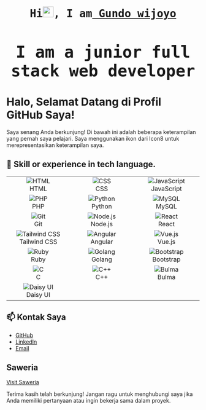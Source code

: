 

<h1 align="center">
<samp>Hi<img src="https://media.giphy.com/media/hvRJCLFzcasrR4ia7z/giphy.gif" width="28"/>, I am<a target="_blank" href=""> Gundo wijoyo</a>

  <h2>I am a junior full stack web developer</h2>
</samp>
</h1>

# Halo, Selamat Datang di Profil GitHub Saya!

Saya senang Anda berkunjung! Di bawah ini adalah beberapa keterampilan yang pernah saya pelajari. Saya menggunakan ikon dari Icon8 untuk merepresentasikan keterampilan saya.

## 🚀 Skill or experience in tech language.

<div align="center">
  <table>
    <tr>
      <td align="center" width="200">
        <img src="https://img.icons8.com/color/48/000000/html-5.png" alt="HTML" /><br>HTML
      </td>
      <td align="center" width="200">
        <img src="https://img.icons8.com/color/48/000000/css3.png" alt="CSS" /><br>CSS
      </td>
      <td align="center" width="200">
        <img src="https://img.icons8.com/color/48/000000/javascript.png" alt="JavaScript" /><br>JavaScript
      </td>
    </tr>
    <tr>
      <td align="center" width="200">
        <img src="https://img.icons8.com/color/48/000000/php.png" alt="PHP" /><br>PHP
      </td>
      <td align="center" width="200">
        <img src="https://img.icons8.com/color/48/000000/python.png" alt="Python" /><br>Python
      </td>
      <td align="center" width="200">
        <img src="https://img.icons8.com/fluency/48/000000/mysql-logo.png" alt="MySQL" /><br>MySQL
      </td>
    </tr>
    <tr>
      <td align="center" width="200">
        <img src="https://img.icons8.com/color/48/000000/git.png" alt="Git" /><br>Git
      </td>
      <td align="center" width="200">
        <img src="https://img.icons8.com/color/48/000000/nodejs.png" alt="Node.js" /><br>Node.js
      </td>
      <td align="center" width="200">
        <img src="https://img.icons8.com/color/48/000000/react-native.png" alt="React" /><br>React
      </td>
    </tr>
    <tr>
      <td align="center" width="200">
        <img src="https://img.icons8.com/color/48/000000/tailwindcss.png" alt="Tailwind CSS" /><br>Tailwind CSS
      </td>
      <td align="center" width="200">
        <img src="https://img.icons8.com/color/48/000000/angularjs.png" alt="Angular" /><br>Angular
      </td>
      <td align="center" width="200">
        <img src="https://img.icons8.com/color/48/000000/vue-js.png" alt="Vue.js" /><br>Vue.js
      </td>
    </tr>
    <tr>
      <td align="center" width="200">
        <img src="https://img.icons8.com/color/48/000000/ruby-programming-language.png" alt="Ruby" /><br>Ruby
      </td>
      <td align="center" width="200">
        <img src="https://img.icons8.com/color/48/000000/golang.png" alt="Golang" /><br>Golang
      </td>
      <td align="center" width="200">
        <img src="https://img.icons8.com/color/48/000000/bootstrap.png" alt="Bootstrap" /><br>Bootstrap
      </td>
    </tr>
    <tr>
      <td align="center" width="200">
        <img src="https://img.icons8.com/color/48/000000/c-programming.png" alt="C" /><br>C
      </td>
      <td align="center" width="200">
        <img src="https://img.icons8.com/color/48/000000/c-plus-plus-logo.png" alt="C++" /><br>C++
      </td>
      <td align="center" width="200">
        <img src="https://s10.gifyu.com/images/Sfg04.png" alt="Bulma" /><br>Bulma
      </td>
    </tr>
    <tr>
      <td align="center" width="200">
        <img src="https://img.icons8.com/color/48/000000/daisyui.png" alt="Daisy UI" /><br>Daisy UI
      </td>
    </tr>
  </table>
</div>

## 📫 Kontak Saya

- [GitHub](https://github.com/gundowijoyo)
- [LinkedIn](https://linkedin.com/in/username)
- [Email](gundowijoyo7@gmail.com)

## Saweria 
<a href="https://saweria.co/GundoWijoyo">Visit Saweria</a>

Terima kasih telah berkunjung! Jangan ragu untuk menghubungi saya jika Anda memiliki pertanyaan atau ingin bekerja sama dalam proyek.
